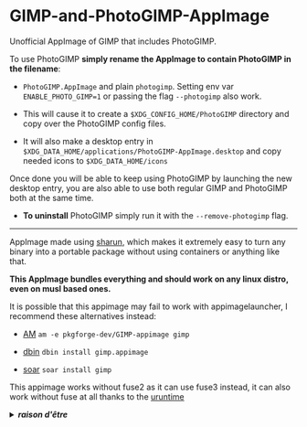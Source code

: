 # GIMP-and-PhotoGIMP-AppImage

Unofficial AppImage of GIMP that includes PhotoGIMP. 

To use PhotoGIMP **simply rename the AppImage to contain PhotoGIMP in the filename**:

* `PhotoGIMP.AppImage` and plain `photogimp`. Setting env var `ENABLE_PHOTO_GIMP=1` or passing the flag `--photogimp` also work.

* This will cause it to create a `$XDG_CONFIG_HOME/PhotoGIMP` directory and copy over the PhotoGIMP config files.

* It will also make a desktop entry in `$XDG_DATA_HOME/applications/PhotoGIMP-AppImage.desktop` and copy needed icons to `$XDG_DATA_HOME/icons`

Once done you will be able to keep using PhotoGIMP by launching the new desktop entry, you are also able to use both regular GIMP and PhotoGIMP both at the same time.

* **To uninstall** PhotoGIMP simply run it with the `--remove-photogimp` flag.

----------------------------------------

AppImage made using [sharun](https://github.com/VHSgunzo/sharun), which makes it extremely easy to turn any binary into a portable package without using containers or anything like that.

**This AppImage bundles everything and should work on any linux distro, even on musl based ones.**

It is possible that this appimage may fail to work with appimagelauncher, I recommend these alternatives instead: 

* [AM](https://github.com/ivan-hc/AM) `am -e pkgforge-dev/GIMP-appimage gimp`

* [dbin](https://github.com/xplshn/dbin) `dbin install gimp.appimage`

* [soar](https://github.com/pkgforge/soar) `soar install gimp`

This appimage works without fuse2 as it can use fuse3 instead, it can also work without fuse at all thanks to the [uruntime](https://github.com/VHSgunzo/uruntime)

<details>
  <summary><b><i>raison d'être</i></b></summary>
    <img src="https://github.com/user-attachments/assets/d40067a6-37d2-4784-927c-2c7f7cc6104b" alt="Inspiration Image">
  </a>
</details>
